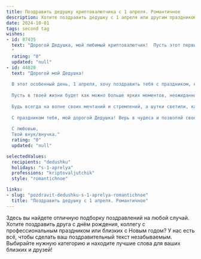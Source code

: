 ```yaml
---
title: Поздравить дедушку криптовалютчика с 1 апреля. Романтичное
description: Хотите поздравить дедушку с 1 апреля или другим праздником? Наш ИИ создаст незабываемое поздравление, а вы обязательно выделитесь среди других.  
date: 2024-10-01
tags: second tag
wishes:
- id: 87435
  text: "Дорогой Дедушка, мой любимый криптовалютчик!  Пусть этот первый день апреля, полный улыбок и задора, принесёт тебе не только шутливые сюрпризы, но и настоящую удачу в твоём захватывающем мире цифровых монет.  Пусть твоя жизнь будет яркой и стабильной, как курс самой надежной криптовалюты, а сердце полно любви и нежности, как самый ценный алмаз в твоей коллекции. С праздником!
  "
  rating: "0"
  updated: "null"
- id: 44820
  text: "Дорогой мой Дедушка!
  
  В этот особенный день, 1 апреля, хочу поздравить тебя с праздником, который всегда наполнен весельем и шутками. Ты, как истинный криптовалютчик, превратил свою профессию в искусство, где каждый день — это новая игра, а каждый проект — ценная находка.
  
  Пусть в твоей жизни будет как можно больше ярких моментов, неожиданностей и удачных инвестиций! Желаю, чтобы каждый новый день приносил тебе радость и вдохновение, наполнял сердце теплом и светом.
  
  Будь всегда на волне своих мечтаний и стремлений, а шутки светили, как золотые монеты в криптомире. Пусть в твоем портфеле счастья будет только восходящий график, а вокруг тебя царит атмосфера любви и смеха.
  
  С праздником тебя, мой дорогой Дедушка! Верь в чудеса и позволяй своему сердцу смеяться!
  
  С любовью,
  Твой внук/внучка."
  rating: "0"
  updated: "null"

selectedValues:
  recipients: "dedushku"
  holidays: "s-1-aprelya"
  professions: "kriptovaljutchik"
  style: "romantichnoe"

links:
- slug: "pozdravit-dedushku-s-1-aprelya-romantichnoe"
  title: "Поздравить дедушку с 1 апреля. Романтичное"
---
```


Здесь вы найдете отличную подборку поздравлений на любой случай.
Хотите поздравить друга с днём рождения, коллегу с профессиональным праздником или близких с Новым годом? У нас есть всё, чтобы сделать ваш поздравительный текст незабываемым. Выбирайте нужную категорию и находите лучшие слова для ваших близких и друзей!
